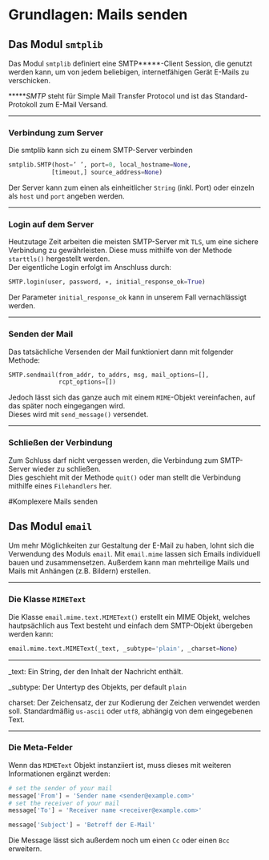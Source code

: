 # Grundlagen: Mails senden


## Das Modul `smtplib`


Das Modul `smtplib` definiert eine SMTP**\***-Client Session, die genutzt werden kann, um
von jedem beliebigen, internetfähigen Gerät E-Mails zu verschicken.  

**\****SMTP* steht für Simple Mail Transfer Protocol und ist das Standard-Protokoll zum E-Mail Versand.

---

### Verbindung zum Server


Die smtplib kann sich zu
einem SMTP-Server verbinden

```python
smtplib.SMTP(host=’ ’, port=0, local_hostname=None,
            [timeout,] source_address=None)
```

Der Server kann zum einen als einheitlicher `String` (inkl. Port) oder
einzeln als `host` und `port` angeben werden.

---

### Login auf dem Server


Heutzutage Zeit arbeiten die meisten SMTP-Server mit `TLS`, um eine sichere Verbindung zu gewährleisten. Diese muss mithilfe von der Methode `starttls()` hergestellt werden.  
Der eigentliche Login erfolgt im Anschluss durch:    

```python
SMTP.login(user, password, ∗, initial_response_ok=True)
```

Der Parameter `initial_response_ok` kann in unserem Fall vernachlässigt
werden.

---

### Senden der Mail


Das tatsächliche Versenden der Mail funktioniert dann mit folgender Methode:  

```python
SMTP.sendmail(from_addr, to_addrs, msg, mail_options=[],
              rcpt_options=[])
```

Jedoch lässt sich das ganze auch mit einem `MIME`-Objekt vereinfachen, auf das später noch eingegangen wird.  
Dieses wird mit `send_message()` versendet.

---

### Schließen der Verbindung

Zum Schluss darf nicht vergessen werden, die Verbindung zum SMTP-Server wieder zu schließen.  
Dies geschieht mit der Methode `quit()` oder man stellt die Verbindung
mithilfe eines `Filehandlers` her.


#Komplexere Mails senden


## Das Modul `email`


Um mehr Möglichkeiten zur Gestaltung der E-Mail zu haben, lohnt sich die Verwendung des Moduls
`email`.
Mit `email.mime` lassen sich Emails individuell bauen und
zusammensetzen. Außerdem kann man mehrteilige Mails und Mails mit
Anhängen (z.B. Bildern) erstellen.

---

### Die Klasse `MIMEText`

Die Klasse `email.mime.text.MIMEText()` erstellt ein MIME Objekt, welches
hautpsächlich aus Text besteht und einfach dem SMTP-Objekt übergeben
werden kann:  
```python
email.mime.text.MIMEText(_text, _subtype='plain', _charset=None)
```

---

\_text: Ein String, der den Inhalt der Nachricht enthält.

\_subtype: Der Untertyp des Objekts, per default `plain`

charset: Der Zeichensatz, der zur Kodierung der Zeichen verwendet
    werden soll. Standardmäßig `us-ascii` oder `utf8`, abhängig von dem
    eingegebenen Text.

---

### Die Meta-Felder


Wenn das `MIMEText` Objekt instanziiert ist, muss dieses mit weiteren Informationen ergänzt werden:  

```python
# set the sender of your mail
message['From'] = 'Sender name <sender@example.com>'
# set the receiver of your mail
message['To'] = 'Receiver name <receiver@example.com>'

message['Subject'] = 'Betreff der E-Mail'
```

Die Message lässt sich außerdem noch um einen `Cc` oder einen `Bcc`
erweitern.
